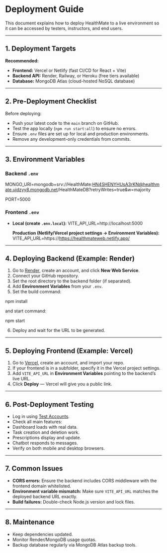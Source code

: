 # Deployment Guide

This document explains how to deploy HealthMate to a live environment so it can be accessed by testers, instructors, and end users.

---

## 1. Deployment Targets

**Recommended:**

- **Frontend:** Vercel or Netlify (fast CI/CD for React + Vite)
- **Backend API:** Render, Railway, or Heroku (free tiers available)
- **Database:** MongoDB Atlas (cloud-hosted NoSQL database)

---

## 2. Pre-Deployment Checklist

Before deploying:

- Push your latest code to the `main` branch on GitHub.
- Test the app locally (`npm run start:all`) to ensure no errors.
- Ensure `.env` files are set up for local and production environments.
- Remove any development-only credentials from commits.

---

## 3. Environment Variables

### Backend `.env`

MONGO_URI=mongodb+srv://HealthMate:HN4SHENYHUsA3rKN@healthmate.ujdzyy8.mongodb.net/HealthMateDB?retryWrites=true&w=majority

PORT=5000

### Frontend `.env`

- **Local (create `.env.local`):**
  VITE_API_URL=http://localhost:5000

  **Production (Netlify/Vercel project settings → Environment Variables):**
  VITE_API_URL=https://https://healthmateweb.netlify.app/

---

## 4. Deploying Backend (Example: Render)

1. Go to [Render](https://render.com/), create an account, and click **New Web Service**.
2. Connect your GitHub repository.
3. Set the root directory to the backend folder (if separated).
4. Add **Environment Variables** from your `.env`.
5. Set the build command:

npm install

and start command:

npm start

6. Deploy and wait for the URL to be generated.

---

## 5. Deploying Frontend (Example: Vercel)

1. Go to [Vercel](https://vercel.com/), create an account, and import your repo.
2. If your frontend is in a subfolder, specify it in the Vercel project settings.
3. Add `VITE_API_URL` in **Environment Variables** pointing to the backend’s live URL.
4. Click **Deploy** — Vercel will give you a public link.

---

## 6. Post-Deployment Testing

- Log in using [Test Accounts](TEST_ACCOUNTS.md).
- Check all main features:
- Dashboard loads with real data.
- Task creation and deletion work.
- Prescriptions display and update.
- Chatbot responds to messages.
- Verify on both mobile and desktop browsers.

---

## 7. Common Issues

- **CORS errors:** Ensure the backend includes CORS middleware with the frontend domain whitelisted.
- **Environment variable mismatch:** Make sure `VITE_API_URL` matches the deployed backend URL exactly.
- **Build failures:** Double-check Node.js version and lock files.

---

## 8. Maintenance

- Keep dependencies updated.
- Monitor Render/MongoDB usage quotas.
- Backup database regularly via MongoDB Atlas backup tools.
